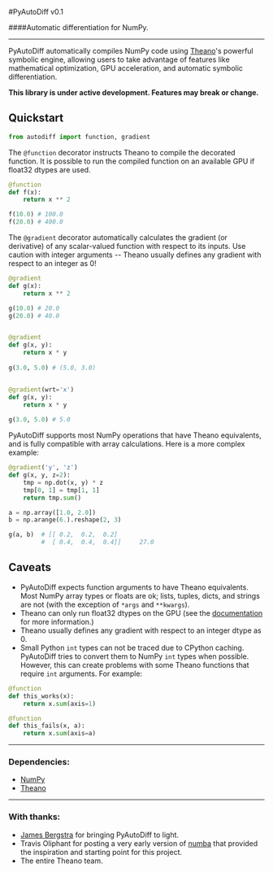 #PyAutoDiff v0.1


####Automatic differentiation for NumPy.

---
PyAutoDiff automatically compiles NumPy code using [Theano](http://deeplearning.net/software/theano/)'s powerful symbolic engine, allowing users to take advantage of features like mathematical optimization, GPU acceleration, and automatic symbolic differentiation.

**This library is under active development. Features may break or change.**


## Quickstart
```python
from autodiff import function, gradient
```
The `@function` decorator instructs Theano to compile the decorated function. It is possible to run the compiled function on an available GPU if float32 dtypes are used.
```python
@function
def f(x):
    return x ** 2

f(10.0) # 100.0
f(20.0) # 400.0 
```

The `@gradient` decorator automatically calculates the gradient (or derivative) of any scalar-valued function with respect to its inputs. Use caution with integer arguments -- Theano usually defines any gradient with respect to an integer as 0!

```python
@gradient
def g(x):
    return x ** 2

g(10.0) # 20.0
g(20.0) # 40.0


@gradient
def g(x, y):
    return x * y
    
g(3.0, 5.0) # (5.0, 3.0)


@gradient(wrt='x')
def g(x, y):
    return x * y
    
g(3.0, 5.0) # 5.0
```
PyAutoDiff supports most NumPy operations that have Theano equivalents, and is fully compatible with array calculations. Here is a more complex example: 
```python
@gradient('y', 'z')
def g(x, y, z=2):
    tmp = np.dot(x, y) * z
    tmp[0, 1] = tmp[1, 1]
    return tmp.sum()

a = np.array([1.0, 2.0])
b = np.arange(6.).reshape(2, 3)

g(a, b)  # [[ 0.2,  0.2,  0.2]
         #  [ 0.4,  0.4,  0.4]]     27.0

```

## Caveats
* PyAutoDiff expects function arguments to have Theano equivalents. Most NumPy array types or floats are ok; lists, tuples, dicts, and strings are not (with the exception of `*args` and `**kwargs`).
* Theano can only run float32 dtypes on the GPU (see the [documentation](http://deeplearning.net/software/theano/tutorial/using_gpu.html) for more information.)
* Theano usually defines any gradient with respect to an integer dtype as 0.
* Small Python `int` types can not be traced due to CPython caching. PyAutoDiff tries to convert them to NumPy `int` types when possible. However, this can create problems with some Theano functions that require `int` arguments. For example:

```python
@function
def this_works(x):
    return x.sum(axis=1)

@function
def this_fails(x, a):
    return x.sum(axis=a)
```

---
### Dependencies:
  * [NumPy](http://www.numpy.org/)
  * [Theano](http://deeplearning.net/software/theano/)

---
### With thanks:
  * [James Bergstra](https://github.com/jaberg) for bringing PyAutoDiff to light.
  * Travis Oliphant for posting a very early version of [numba](http://numba.pydata.org/) that provided the inspiration and starting point for this project.
  * The entire Theano team.

